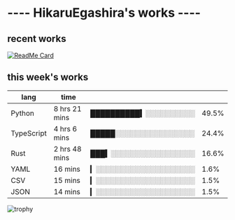 # ---- HikaruEgashira's works ----

## recent works

[![ReadMe Card](https://github-readme-stats.vercel.app/api/pin/?username=twin-te&repo=twinte-front)](https://github.com/twin-te/twinte-front)

## this week's works

| lang        | time           |                       |        |
| ----------- | -------------- | --------------------- | ------ |
| Python      | 8 hrs 21 mins  | ██████████▍░░░░░░░░░░ |  49.5% |
| TypeScript  | 4 hrs 6 mins   | █████░░░░░░░░░░░░░░░░ |  24.4% |
| Rust        | 2 hrs 48 mins  | ███▍░░░░░░░░░░░░░░░░░ |  16.6% |
| YAML        | 16 mins        | ▎░░░░░░░░░░░░░░░░░░░░ |   1.6% |
| CSV         | 15 mins        | ▎░░░░░░░░░░░░░░░░░░░░ |   1.5% |
| JSON        | 14 mins        | ▎░░░░░░░░░░░░░░░░░░░░ |   1.5% |

![trophy](https://github-profile-trophy.vercel.app/?username=HikaruEgashira&theme=flat)
